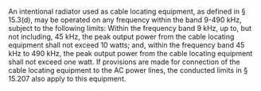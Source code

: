 An intentional radiator used as cable locating equipment, as defined in § 15.3(d), may be operated on any frequency within the band 9-490 kHz, subject to the following limits: Within the frequency band 9 kHz, up to, but not including, 45 kHz, the peak output power from the cable locating equipment shall not exceed 10 watts; and, within the frequency band 45 kHz to 490 kHz, the peak output power from the cable locating equipment shall not exceed one watt. If provisions are made for connection of the cable locating equipment to the AC power lines, the conducted limits in § 15.207 also apply to this equipment.

